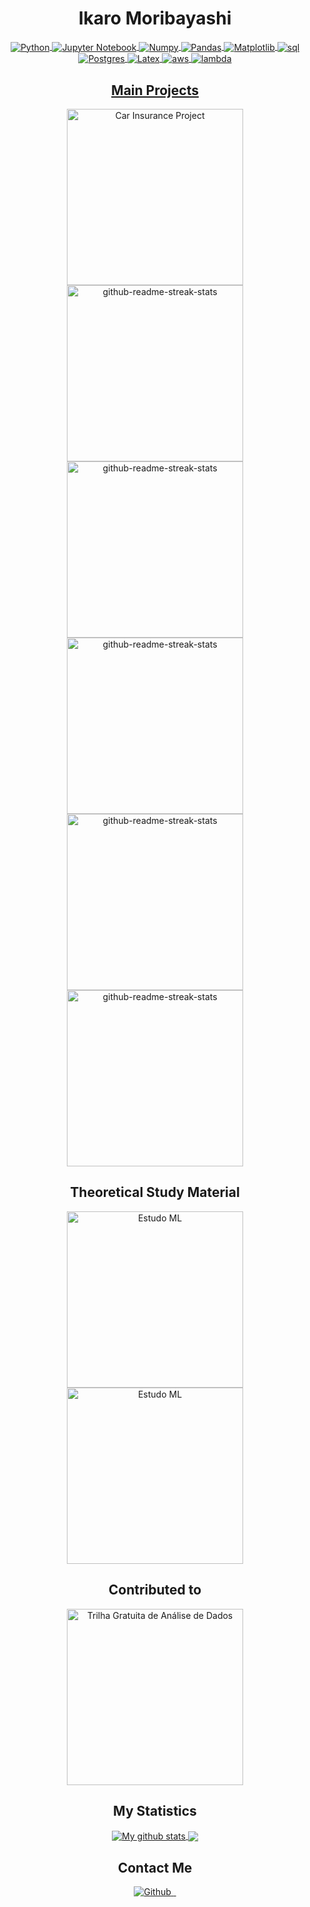 <div align="center">
    <h1 style="font-weight: bold;">Ikaro Moribayashi</h1>
</div>

<div align="center">
  <a href="https://github-readme-stats.vercel.app/api?username=ikaromm&show_icons=true&theme=dracula&count_private=true"> 
</div>

<div align="center">
  <img align="center" alt="Python" src="https://img.shields.io/badge/Python-14354C?style=for-the-badge&logo=python&logoColor=white" />
  <img align="center" alt="Jupyter Notebook" src="https://img.shields.io/badge/jupyter-%23FA0F00.svg?style=for-the-badge&logo=jupyter&logoColor=white" />
  <img align="center" alt="Numpy" src="https://img.shields.io/badge/numpy-%23013243.svg?style=for-the-badge&logo=numpy&logoColor=white" />
  <img align="center" alt="Pandas" src="https://img.shields.io/badge/pandas-%23150458.svg?style=for-the-badge&logo=pandas&logoColor=white" />
  <img align="center" alt="Matplotlib" src="https://img.shields.io/badge/Matplotlib-%23ffffff.svg?style=for-the-badge&logo=Matplotlib&logoColor=black" />
  <img align="center" alt="sql" src="https://img.shields.io/badge/MySQL-4479A1.svg?style=for-the-badge&logo=MySQL&logoColor=white" />
  <img align="center" alt="Postgres" src="https://img.shields.io/badge/postgres-%23316192.svg?style=for-the-badge&logo=postgresql&logoColor=white" />
  <img align="center" alt="Latex" src="https://img.shields.io/badge/LaTeX-008080.svg?style=for-the-badge&logo=LaTeX&logoColor=white" />
  <img align="center" alt="aws" src="https://img.shields.io/badge/Amazon%20AWS-232F3E.svg?style=for-the-badge&logo=Amazon-AWS&logoColor=white" />
  <img align="center" alt="lambda" src="https://img.shields.io/badge/AWS%20Lambda-FF9900.svg?style=for-the-badge&logo=AWS-Lambda&logoColor=white" />
</div>

  <div align="center">
    <h2 style="font-weight: bold;">Main Projects</h2>
</div>
<div align="center">
        <a href="https://github.com/ikaromm/Car-Insurance-Project">
        <img width="282" src="https://denvercoder1-github-readme-stats.vercel.app/api/pin/?username=ikaromm&repo=Car-Insurance-Project&theme=dark&hide_border=true" alt="Car Insurance Project">
    </a>
    <a href="https://github.com/ikaromm/Kaggle-Data-Science-London-Scikit-learn">
        <img width="282"
            src="https://denvercoder1-github-readme-stats.vercel.app/api/pin/?username=ikaromm&repo=Kaggle-Data-Science-London-Scikit-learn&theme=dark&hide_border=true"
            alt="github-readme-streak-stats">
        </a>
    <div align="center">
        <a href="https://github.com/ikaromm/stonks_analytics_scraper">
        <img width="282"
            src="https://denvercoder1-github-readme-stats.vercel.app/api/pin/?username=ikaromm&repo=stonks_analytics_scraper&theme=dark&hide_border=true"
            alt="github-readme-streak-stats">
        </a>
        <a href="https://github.com/ikaromm/stonks_analytics_analysis_ML">
        <img width="282"
            src="https://denvercoder1-github-readme-stats.vercel.app/api/pin/?username=ikaromm&repo=stonks_analytics_analysis_ML&theme=dark&hide_border=true"
            alt="github-readme-streak-stats">
        </a>
    <div align="center">
            <a href="https://github.com/ikaromm/Graficos-TCC-Stratiomyidae">
        <img width="282"
            src="https://denvercoder1-github-readme-stats.vercel.app/api/pin/?username=ikaromm&repo=Graficos-TCC-Stratiomyidae&theme=dark&hide_border=true"
            alt="github-readme-streak-stats">
    </a>
    <a href="https://github.com/ikaromm/OLD_Stonks-Analitycs">
        <img width="282"
            src="https://denvercoder1-github-readme-stats.vercel.app/api/pin/?username=ikaromm&repo=OLD_Stonks-Analitycs&theme=dark&hide_border=true"
            alt="github-readme-streak-stats">
   </a>  
</div>

## Theoretical Study Material
<div align="center">
    <a href="https://github.com/ikaromm/ML_Study">
        <img width="282" src="https://denvercoder1-github-readme-stats.vercel.app/api/pin/?username=ikaromm&repo=ML_Study&theme=dark&hide_border=true" alt="Estudo ML">
    </a>
        <a href="https://github.com/ikaromm/Matplotlib_Study">
        <img width="282" src="https://denvercoder1-github-readme-stats.vercel.app/api/pin/?username=ikaromm&repo=Matplotlib_Study&theme=dark&hide_border=true" alt="Estudo ML">
    </a>
</div>

## Contributed to
<div align="center">
    <a href="https://github.com/ViniciusRaphael/trilha_gratuita_de_analise_de_dados">
        <img width="282" src="https://denvercoder1-github-readme-stats.vercel.app/api/pin/?username=ViniciusRaphael&repo=trilha_gratuita_de_analise_de_dados&theme=dark&hide_border=true" alt="Trilha Gratuita de Análise de Dados">
    </a>
</div>

<div align="center">
    <h2>My Statistics</h2>
    <div>
      <a href="">
        <img align="center"
            src="https://github-readme-stats.vercel.app/api?username=ikaromm&show_icons=true&theme=dark&hide_border=true"
            alt="My github stats" />
        </a>
      <a href="">
        <img align="center"
            src="https://github-readme-stats.vercel.app/api/top-langs/?username=ikaromm&theme=dark&hide_border=true" />
        </a>
    </div>
    </div>
    
<div align="center">
    <h2>Contact Me</h2>
    <div>
        <a href="https://github.com/ikaromm">
            <img alt="Github"
                src="https://img.shields.io/badge/GitHub-%2312100E.svg?&style=for-the-badge&logo=Github&logoColor=white" />
        </a>
        <a href="https://www.linkedin.com/in/ikarom/">
            <img src="https://img.shields.io/badge/LinkedIn-0077B5?style=for-the-badge&logo=linkedin&logoColor=white"
                alt="">
        </a>
        <a href="mailto:ikaromm@hotmail.com">
            <img src="https://img.shields.io/badge/Gmail-D14836?style=for-the-badge&logo=gmail&logoColor=white"
                alt="">
        </a>
    </div>
</div>
